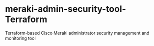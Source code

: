 # meraki-admin-security-tool-Terraform
Terraform-based Cisco Meraki administrator security management and monitoring tool
